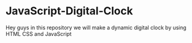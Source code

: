 # JavaScript-Digital-Clock
Hey guys in this repository we will make a dynamic digital clock by using HTML CSS and JavaScript
